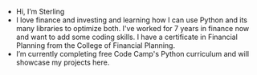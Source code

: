 - Hi, I’m Sterling
- I love finance and investing and learning how I can use Python and its many libraries to optimize both. I've worked for 7 years in finance now and want to add some coding skills. I have a certificate in Financial Planning from the College of Financial Planning.
- I’m currently completing free Code Camp's Python curriculum and will showcase my projects here.

<!---
BruceWayne16/BruceWayne16 is a ✨ special ✨ repository because its `README.md` (this file) appears on your GitHub profile.
You can click the Preview link to take a look at your changes.
--->
